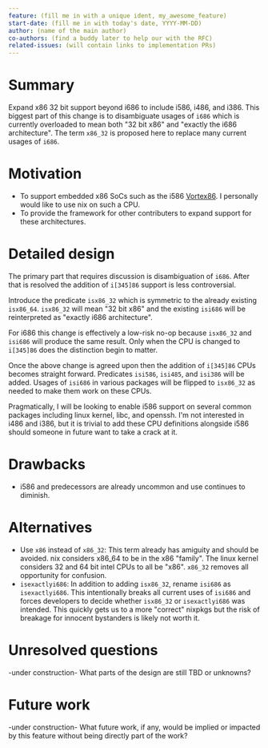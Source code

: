 ```yaml
---
feature: (fill me in with a unique ident, my_awesome_feature)
start-date: (fill me in with today's date, YYYY-MM-DD)
author: (name of the main author)
co-authors: (find a buddy later to help our with the RFC)
related-issues: (will contain links to implementation PRs)
---
```


# Summary
[summary]: #summary

Expand x86 32 bit support beyond i686 to include i586, i486, and i386.  This biggest part of this change is to disambiguate usages of `i686` which is currently overloaded to mean both "32 bit x86" and "exactly the i686 architecture".  The term `x86_32` is proposed here to replace many current usages of `i686`.


# Motivation
[motivation]: #motivation

- To support embedded x86 SoCs such as the i586 [Vortex86](https://en.wikipedia.org/wiki/Vortex86).  I personally would like to use nix on such a CPU.
- To provide the framework for other contributers to expand support for these architectures.

# Detailed design
[design]: #detailed-design

The primary part that requires discussion is disambiguation of `i686`.  After that is resolved the addition of `i[345]86` support is less controversial.

Introduce the predicate `isx86_32` which is symmetric to the already existing `isx86_64`.  `isx86_32` will mean "32 bit x86" and the existing `isi686` will be reinterpreted as "exactly i686 architecture".

For i686 this change is effectively a low-risk no-op because `isx86_32` and `isi686` will produce the same result.  Only when the CPU is changed to `i[345]86` does the distinction begin to matter.

Once the above change is agreed upon then the addition of `i[345]86` CPUs becomes straight forward.  Predicates `isi586`, `isi485`, and `isi386` will be added.  Usages of `isi686` in various packages will be flipped to `isx86_32` as needed to make them work on these CPUs.

Pragmatically, I will be looking to enable i586 support on several common packages including linux kernel, libc, and openssh.  I'm not interested in i486 and i386, but it is trivial to add these CPU definitions alongside i586 should someone in future want to take a crack at it.


# Drawbacks
[drawbacks]: #drawbacks

- i586 and predecessors are already uncommon and use continues to diminish.

# Alternatives
[alternatives]: #alternatives

- Use `x86` instead of `x86_32`: This term already has amiguity and should be avoided.  nix considers x86_64 to be in the x86 "family".  The linux kernel considers 32 and 64 bit intel CPUs to all be "x86".  `x86_32` removes all opportunity for confusion.
- `isexactlyi686`: In addition to adding `isx86_32`, rename `isi686` as `isexactlyi686`.  This intentionally breaks all current uses of `isi686` and forces developers to decide whether `isx86_32` or `isexactlyi686` was intended.  This quickly gets us to a more "correct" nixpkgs but the risk of breakage for innocent bystanders is likely not worth it.


# Unresolved questions
[unresolved]: #unresolved-questions

-under construction-
What parts of the design are still TBD or unknowns?

# Future work
[future]: #future-work

-under construction-
What future work, if any, would be implied or impacted by this feature
without being directly part of the work?
